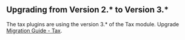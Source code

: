 ## Upgrading from Version 2.* to Version 3.*
The tax plugins are using the version 3.* of the Tax module. Upgrade [Migration Guide - Tax](https://documentation.spryker.com/docs/en/mg-tax).